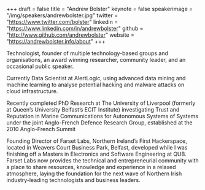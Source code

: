 +++
draft = false
title = "Andrew Bolster"
keynote = false
speakerimage = "/img/speakers/andrewbolster.jpg"
twitter = "https://www.twitter.com/bolster"
linkedin = "https://www.linkedin.com/in/andrewbolster"
github = "http://www.github.com/andrewbolster"
website = "https://andrewbolster.info/about"
+++

Technologist, founder of multiple technology-based groups and organisations, an award winning researcher, community leader, and an occasional public speaker.

Currently Data Scientist at AlertLogic, using advanced data mining and machine learning to analyse potential hacking and malware attacks on cloud infrastructure.

Recently completed PhD Research at The University of Liverpool (formerly at Queen’s University Belfast’s ECIT Institute) investigating Trust and Reputation in Marine Communications for Autonomous Systems of Systems under the joint Anglo-French Defence Research Group, established at the 2010 Anglo-French Summit

Founding Director of Farset Labs, Northern Ireland’s First Hackerspace, located in Weavers Court Business Park, Belfast, developed while I was finishing off a Masters in Electronics and Software Engineering at QUB. Farset Labs now provides the technical and entrepreneurial community with a place to share resources, knowledge and experience in a relaxed atmosphere, laying the foundation for the next wave of Northern Irish industry-leading technologists and business leaders.